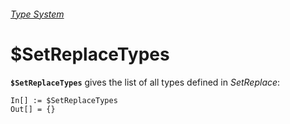###### [Type System](README.md)

# $SetReplaceTypes

**`$SetReplaceTypes`** gives the list of all types defined in *SetReplace*:

```wl
In[] := $SetReplaceTypes
Out[] = {}
```
